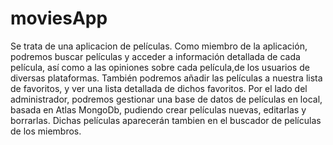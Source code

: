 # moviesApp
Se trata de una aplicacion de películas.
Como miembro de la aplicación, podremos buscar películas y acceder a información detallada de cada película, así como a las opiniones sobre cada película,de los usuarios de diversas plataformas. También podremos añadir las películas a nuestra lista de favoritos, y ver una lista detallada de dichos favoritos.
Por el lado del administrador, podremos gestionar una base de datos de películas en local, basada en Atlas MongoDb, pudiendo crear películas nuevas, editarlas y borrarlas. Dichas películas aparecerán tambien en el buscador de películas de los miembros.
